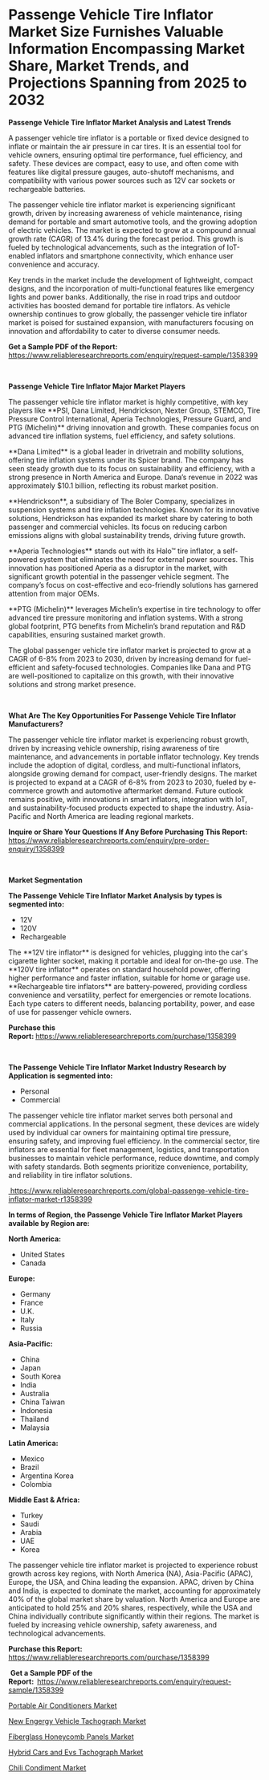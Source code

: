 <p><h1>Passenge Vehicle Tire Inflator Market Size Furnishes Valuable Information Encompassing Market Share, Market Trends, and Projections Spanning from 2025 to 2032</h1></p><p><strong>Passenge Vehicle Tire Inflator Market Analysis and Latest Trends</strong></p>
<p><p>A passenger vehicle tire inflator is a portable or fixed device designed to inflate or maintain the air pressure in car tires. It is an essential tool for vehicle owners, ensuring optimal tire performance, fuel efficiency, and safety. These devices are compact, easy to use, and often come with features like digital pressure gauges, auto-shutoff mechanisms, and compatibility with various power sources such as 12V car sockets or rechargeable batteries.</p><p>The passenger vehicle tire inflator market is experiencing significant growth, driven by increasing awareness of vehicle maintenance, rising demand for portable and smart automotive tools, and the growing adoption of electric vehicles. The market is expected to grow at a compound annual growth rate (CAGR) of 13.4% during the forecast period. This growth is fueled by technological advancements, such as the integration of IoT-enabled inflators and smartphone connectivity, which enhance user convenience and accuracy.</p><p>Key trends in the market include the development of lightweight, compact designs, and the incorporation of multi-functional features like emergency lights and power banks. Additionally, the rise in road trips and outdoor activities has boosted demand for portable tire inflators. As vehicle ownership continues to grow globally, the passenger vehicle tire inflator market is poised for sustained expansion, with manufacturers focusing on innovation and affordability to cater to diverse consumer needs.</p></p>
<p><strong>Get a Sample PDF of the Report:&nbsp;</strong> <a href="https://www.reliableresearchreports.com/enquiry/request-sample/1358399?utm_campaign=12&utm_medium=2&utm_source=Github&utm_content=ia&utm_term=23012025&utm_id=passenge-vehicle-tire-inflator">https://www.reliableresearchreports.com/enquiry/request-sample/1358399</a></p>
<p>&nbsp;</p>
<p><strong>Passenge Vehicle Tire Inflator Major Market Players</strong></p>
<p><p>The passenger vehicle tire inflator market is highly competitive, with key players like **PSI, Dana Limited, Hendrickson, Nexter Group, STEMCO, Tire Pressure Control International, Aperia Technologies, Pressure Guard, and PTG (Michelin)** driving innovation and growth. These companies focus on advanced tire inflation systems, fuel efficiency, and safety solutions.</p><p>**Dana Limited** is a global leader in drivetrain and mobility solutions, offering tire inflation systems under its Spicer brand. The company has seen steady growth due to its focus on sustainability and efficiency, with a strong presence in North America and Europe. Dana’s revenue in 2022 was approximately $10.1 billion, reflecting its robust market position.</p><p>**Hendrickson**, a subsidiary of The Boler Company, specializes in suspension systems and tire inflation technologies. Known for its innovative solutions, Hendrickson has expanded its market share by catering to both passenger and commercial vehicles. Its focus on reducing carbon emissions aligns with global sustainability trends, driving future growth.</p><p>**Aperia Technologies** stands out with its Halo™ tire inflator, a self-powered system that eliminates the need for external power sources. This innovation has positioned Aperia as a disruptor in the market, with significant growth potential in the passenger vehicle segment. The company’s focus on cost-effective and eco-friendly solutions has garnered attention from major OEMs.</p><p>**PTG (Michelin)** leverages Michelin’s expertise in tire technology to offer advanced tire pressure monitoring and inflation systems. With a strong global footprint, PTG benefits from Michelin’s brand reputation and R&D capabilities, ensuring sustained market growth.</p><p>The global passenger vehicle tire inflator market is projected to grow at a CAGR of 6-8% from 2023 to 2030, driven by increasing demand for fuel-efficient and safety-focused technologies. Companies like Dana and PTG are well-positioned to capitalize on this growth, with their innovative solutions and strong market presence.</p></p>
<p>&nbsp;</p>
<p><strong>What Are The Key Opportunities For Passenge Vehicle Tire Inflator Manufacturers?</strong></p>
<p><p>The passenger vehicle tire inflator market is experiencing robust growth, driven by increasing vehicle ownership, rising awareness of tire maintenance, and advancements in portable inflator technology. Key trends include the adoption of digital, cordless, and multi-functional inflators, alongside growing demand for compact, user-friendly designs. The market is projected to expand at a CAGR of 6-8% from 2023 to 2030, fueled by e-commerce growth and automotive aftermarket demand. Future outlook remains positive, with innovations in smart inflators, integration with IoT, and sustainability-focused products expected to shape the industry. Asia-Pacific and North America are leading regional markets.</p></p>
<p><strong>Inquire or Share Your Questions If Any Before Purchasing This Report:</strong> <a href="https://www.reliableresearchreports.com/enquiry/pre-order-enquiry/1358399?utm_campaign=12&utm_medium=2&utm_source=Github&utm_content=ia&utm_term=23012025&utm_id=passenge-vehicle-tire-inflator">https://www.reliableresearchreports.com/enquiry/pre-order-enquiry/1358399</a></p>
<p>&nbsp;</p>
<p><strong>Market Segmentation</strong></p>
<p><strong>The Passenge Vehicle Tire Inflator Market Analysis by types is segmented into:</strong></p>
<p><ul><li>12V</li><li>120V</li><li>Rechargeable</li></ul></p>
<p><p>The **12V tire inflator** is designed for vehicles, plugging into the car's cigarette lighter socket, making it portable and ideal for on-the-go use. The **120V tire inflator** operates on standard household power, offering higher performance and faster inflation, suitable for home or garage use. **Rechargeable tire inflators** are battery-powered, providing cordless convenience and versatility, perfect for emergencies or remote locations. Each type caters to different needs, balancing portability, power, and ease of use for passenger vehicle owners.</p></p>
<p><strong>Purchase this Report:&nbsp;</strong><a href="https://www.reliableresearchreports.com/purchase/1358399?utm_campaign=12&utm_medium=2&utm_source=Github&utm_content=ia&utm_term=23012025&utm_id=passenge-vehicle-tire-inflator">https://www.reliableresearchreports.com/purchase/1358399</a></p>
<p>&nbsp;</p>
<p><strong>The Passenge Vehicle Tire Inflator Market Industry Research by Application is segmented into:</strong></p>
<p><ul><li>Personal</li><li>Commercial</li></ul></p>
<p><p>The passenger vehicle tire inflator market serves both personal and commercial applications. In the personal segment, these devices are widely used by individual car owners for maintaining optimal tire pressure, ensuring safety, and improving fuel efficiency. In the commercial sector, tire inflators are essential for fleet management, logistics, and transportation businesses to maintain vehicle performance, reduce downtime, and comply with safety standards. Both segments prioritize convenience, portability, and reliability in tire inflator solutions.</p></p>
<p><a href="https://www.reliableresearchreports.com/global-passenge-vehicle-tire-inflator-market-r1358399?utm_campaign=12&utm_medium=2&utm_source=Github&utm_content=ia&utm_term=23012025&utm_id=passenge-vehicle-tire-inflator">&nbsp;https://www.reliableresearchreports.com/global-passenge-vehicle-tire-inflator-market-r1358399</a></p>
<p><strong>In terms of Region, the Passenge Vehicle Tire Inflator Market Players available by Region are:</strong></p>
<p>
    <p> <strong> North America: </strong>
        <ul>
            <li>United States</li>
            <li>Canada</li>
        </ul>
        </p> 
    <p> <strong> Europe: </strong>
        <ul>
            <li>Germany</li>
            <li>France</li>
            <li>U.K.</li>
            <li>Italy</li>
            <li>Russia</li>
        </ul>
        </p> 
    <p> <strong> Asia-Pacific: </strong>
        <ul>
            <li>China</li>
            <li>Japan</li>
            <li>South Korea</li>
            <li>India</li>
            <li>Australia</li>
            <li>China Taiwan</li>
            <li>Indonesia</li>
            <li>Thailand</li>
            <li>Malaysia</li>
        </ul>
        </p> 
    <p> <strong> Latin America: </strong>
        <ul>
            <li>Mexico</li>
            <li>Brazil</li>
            <li>Argentina Korea</li>
            <li>Colombia</li>
        </ul>
        </p> 
    <p> <strong> Middle East & Africa: </strong>
        <ul>
            <li>Turkey</li>
            <li>Saudi</li>
            <li>Arabia</li>
            <li>UAE</li>
            <li>Korea</li>
        </ul>
    </p>
    </p>
<p><p>The passenger vehicle tire inflator market is projected to experience robust growth across key regions, with North America (NA), Asia-Pacific (APAC), Europe, the USA, and China leading the expansion. APAC, driven by China and India, is expected to dominate the market, accounting for approximately 40% of the global market share by valuation. North America and Europe are anticipated to hold 25% and 20% shares, respectively, while the USA and China individually contribute significantly within their regions. The market is fueled by increasing vehicle ownership, safety awareness, and technological advancements.</p></p>
<p><strong>Purchase this Report: </strong><a href="https://www.reliableresearchreports.com/purchase/1358399?utm_campaign=12&utm_medium=2&utm_source=Github&utm_content=ia&utm_term=23012025&utm_id=passenge-vehicle-tire-inflator">https://www.reliableresearchreports.com/purchase/1358399</a></p>
<p>&nbsp;<strong>Get a Sample PDF of the Report:&nbsp;&nbsp;</strong><a href="https://www.reliableresearchreports.com/enquiry/request-sample/1358399?utm_campaign=12&utm_medium=2&utm_source=Github&utm_content=ia&utm_term=23012025&utm_id=passenge-vehicle-tire-inflator">https://www.reliableresearchreports.com/enquiry/request-sample/1358399</a></p>
<p><strong></strong></p>
<p><p><a href="https://www.linkedin.com/pulse/market-forecasting-change-global-portable-air-conditioners-cpenf?utm_campaign=12&utm_medium=2&utm_source=Github&utm_content=ia&utm_term=23012025&utm_id=passenge-vehicle-tire-inflator">Portable Air Conditioners Market</a></p><p><a href="https://github.com/GenaGaines34/Market-Research-Report-List-1/blob/main/new-engergy-vehicle-tachograph-market.md?utm_campaign=12&utm_medium=2&utm_source=Github&utm_content=ia&utm_term=23012025&utm_id=passenge-vehicle-tire-inflator">New Engergy Vehicle Tachograph Market</a></p><p><a href="https://www.linkedin.com/pulse/fiberglass-honeycomb-panels-market-regional-outlook-competition-dy4tc?utm_campaign=12&utm_medium=2&utm_source=Github&utm_content=ia&utm_term=23012025&utm_id=passenge-vehicle-tire-inflator">Fiberglass Honeycomb Panels Market</a></p><p><a href="https://github.com/seanmcma708/Market-Research-Report-List-1/blob/main/hybrid-cars-and-evs-tachograph-market.md?utm_campaign=12&utm_medium=2&utm_source=Github&utm_content=ia&utm_term=23012025&utm_id=passenge-vehicle-tire-inflator">Hybrid Cars and Evs Tachograph Market</a></p><p><a href="https://www.linkedin.com/pulse/comprehensive-evaluation-sustainability-chili-condiment-marketfrom-2wlve?utm_campaign=12&utm_medium=2&utm_source=Github&utm_content=ia&utm_term=23012025&utm_id=passenge-vehicle-tire-inflator">Chili Condiment Market</a></p></p>